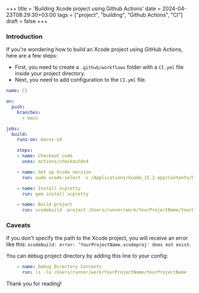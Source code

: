 +++
title = 'Building Xcode project using Github Actions'
date = 2024-04-23T08:29:30+03:00
tags = ["project", "building", "Github Actions", "CI"]
draft = false
+++

### Introduction
If you're wondering how to build an Xcode project using GitHub Actions, here are a few steps:

- First, you need to create a `.github/workflows` folder with a `CI.yml` file inside your project directory.
- Next, you need to add configuration to the `CI.yml` file.

```yml
name: CI

on:
  push:
    branches:
      - main

jobs:
  build:
    runs-on: macos-14

    steps:
    - name: Checkout code
      uses: actions/checkout@v4

    - name: Set up Xcode version
      run: sudo xcode-select -s /Applications/Xcode_15.3.app/Contents/Developer

    - name: Install xcpretty
      run: gem install xcpretty

    - name: Build project
      run: xcodebuild -project /Users/runner/work/YourProjectName/YourProjectName/YourProjectName/YourProjectName.xcodeproj -scheme YourSchemeName -sdk iphonesimulator -destination 'platform=iOS Simulator,name=iPhone 15 Pro' clean build | xcpretty
```

### Caveats
If you don't specify the path to the Xcode project, you will receive an error like this: `xcodebuild: error: ‘YourProjectName.xcodeproj' does not exist`.

You can debug project directory by adding this line to your config:
``` yml
    - name: Debug Directory Contents
      run: ls -la /Users/runner/work/YourProjectName/YourProjectName
```

Thank you for reading!